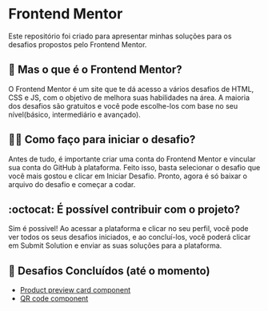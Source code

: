 <h1>Frontend Mentor</h1>

<p>Este repositório foi criado para apresentar minhas soluções para os desafios propostos pelo Frontend Mentor.</p>

<h2>🤔 Mas o que é o Frontend Mentor?</h2>
O Frontend Mentor é um site que te dá acesso a vários desafios de HTML, CSS e JS, com o objetivo de melhora suas habilidades na área. A maioria dos desafios são gratuitos e você pode escolhe-los com base no seu nível(básico, intermediário e avançado).</p>


<h2>🤷‍♀️ Como faço para iniciar o desafio?</h2>
<p>Antes de tudo, é importante criar uma conta do Frontend Mentor e vincular sua conta do GitHub à plataforma. Feito isso, basta selecionar o desafio que você mais gostou e clicar em Iniciar Desafio. Pronto, agora é só baixar o arquivo do desafio e começar a codar.</p>


<h2>:octocat: É possível contribuir com o projeto?</h2>
<p>Sim é possivel! Ao acessar a plataforma e clicar no seu perfil, você pode ver todos os seus desafios iniciados, e ao concluí-los, você poderá clicar em Submit Solution e enviar as suas soluções para a plataforma.</p>

<h2>🚀 Desafios Concluídos (até o momento)</h2>
<ul>
<li><a href="https://github.com/kaili0n/Desafios-Frontend-Mentor/tree/main/Projeto%201%20-%20Product%20preview%20card%20component"> Product preview card component</a></li>
<li><a href="https://github.com/kaili0n/Desafios-Frontend-Mentor/tree/main/Projeto%202%20-%20QR%20code%20component">QR code component</a></li>
</ul>
